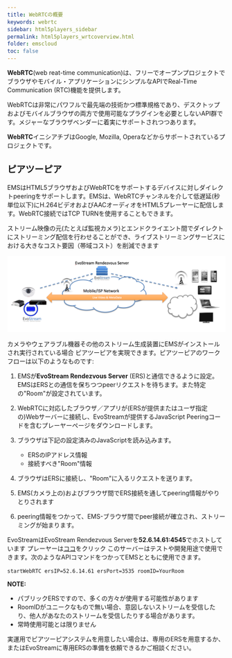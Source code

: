```yaml
---
title: WebRTCの概要
keywords: webrtc
sidebar: html5players_sidebar
permalink: html5players_wrtcoverview.html
folder: emscloud
toc: false
---
```


**WebRTC**(web reat-time communication)は、フリーでオープンプロジェクトでブラウザやモバイル・アプリケーションにシンプルなAPIでReal-Time Communication (RTC)機能を提供します。

WebRTCは非常にパワフルで最先端の技術かつ標準規格であり、デスクトップおよびモバイルブラウザの両方で使用可能なプラグインを必要としないAPI群です。メジャーなブラウザベンダーに着実にサポートされつつあります。

**WebRTC**イニシアチブはGoogle, Mozilla, Operaなどからサポートされているプロジェクトです。



## ピアツーピア

EMSはHTML5ブラウザおよびWebRTCをサポートするデバイスに対しダイレクトpeeringをサポートします。EMSは、WebRTCチャンネルを介して低遅延(秒単位以下)にH.264ビデオおよびAACオーディオをHTML5プレーヤーに配信します。WebRTC接続ではTCP TURNを使用することもできます。

ストリーム映像の元(たとえば監視カメラ)とエンドクライエント間でダイレクトにストリーミング配信を行わせることができ、ライブストリーミングサービスにおける大きなコスト要因（帯域コスト）を削減できます

![](images/html5/proto1.png)


カメラやウェアラブル機器その他のストリーム生成装置にEMSがインストールされ実行されている場合
ピアツーピアを実現できます。ピアツーピアのワークフローは以下のようなものです:


1. EMSが**EvoStream Rendezvous Server** (ERS)と通信できるように設定。EMSはERSとの通信を保ちつつpeerリクエストを待ちます。また特定の"Room"が設定されています。

2. WebRTCに対応したブラウザ／アプリが(ERSが提供またはユーザ指定の)Webサーバーに接続し、EvoStreamが提供するJavaScript Peeringコードを含むプレーヤーページをダウンロードします。



3. ブラウザは下記の設定済みのJavaScriptを読み込みます。

   - ERSのIPアドレス情報
   - 接続すべき"Room"情報

4. ブラウザはERSに接続し、"Room"に入るリクエストを送ります。

5. EMS(カメラ上の)およびブラウザ間でERS接続を通してpeering情報がやりとりされます

6. peering情報をつかって、EMS-ブラウザ間でpeer接続が確立され、ストリーミングが始まります。
   ​

  EvoStreamはEvoStream Rendezvous Serverを**52.6.14.61:4545**でホストしています
  プレーヤーは[ココ](ers.evostream.com:5050/demov2/evoplayers.html)をクリック
  このサーバーはテストや開発用途で使用できます。次のようなAPIコマンドをつかってEMSとともに使用できます。

```
startWebRTC ersIP=52.6.14.61 ersPort=3535 roomID=YourRoom
```

**NOTE:**

- パブリックERSですので、多くの方々が使用する可能性があります
- RoomIDがユニークなもので無い場合、意図しないストリームを受信したり、他人があなたのストリームを受信したりする場合があります。
- 常時使用可能とは限りません

実運用でピアツーピアシステムを用意したい場合は、専用のERSを用意するか、またはEvoStreamに専用ERSの準備を依頼できるかご相談ください。



